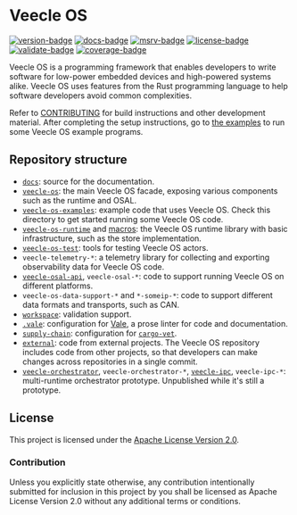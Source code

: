 # Veecle OS
[![version-badge][]][version] [![docs-badge][]][docs] [![msrv-badge][]][msrv] [![license-badge][]][license] [![validate-badge][]][validate] [![coverage-badge][]][coverage]

Veecle OS is a programming framework that enables developers to write software for low-power embedded devices and high-powered systems alike.
Veecle OS uses features from the Rust programming language to help software developers avoid common complexities.

<!-- TODO:

Refer to:

* [User manual](https://user-manual-2bd.pages.dev/)
* [Private docs](https://private-docs-3bh.pages.dev/)

-->

Refer to [CONTRIBUTING](CONTRIBUTING.md) for build instructions and other development material.
After completing the setup instructions, go to [the examples](veecle-os-examples/) to run some Veecle OS example programs.

## Repository structure

<!-- TODO: to be removed/renamed?

nos-ui-vscode-extension

-->

* [`docs`](docs/): source for the documentation.
* [`veecle-os`](veecle-os/): the main Veecle OS facade, exposing various components such as the runtime and OSAL.
* [`veecle-os-examples`](veecle-os-examples/): example code that uses Veecle OS.
  Check this directory to get started running some Veecle OS code.
* [`veecle-os-runtime`](veecle-os-runtime/) and [macros](veecle-os-runtime-macros): the Veecle OS runtime library with basic infrastructure, such as the store implementation.
* [`veecle-os-test`](veecle-os-test/): tools for testing Veecle OS actors.
* `veecle-telemetry-*`: a telemetry library for collecting and exporting observability data for Veecle OS code.
* [`veecle-osal-api`](veecle-osal-api/), `veecle-osal-*`: code to support running Veecle OS on different platforms.
* `veecle-os-data-support-*` and `*-someip-*`: code to support different data formats and transports, such as CAN.
* [`workspace`](workspace/): validation support.
* [`.vale`](.vale/): configuration for [Vale](https://vale.sh/), a prose linter for code and documentation.
* [`supply-chain`](supply-chain/): configuration for [`cargo-vet`](https://mozilla.github.io/cargo-vet/).
* [`external`](external/): code from external projects.
  The Veecle OS repository includes code from other projects, so that developers can make changes across repositories in a single commit.
* [`veecle-orchestrator`](veecle-orchestrator/), `veecle-orchestrator-*`, [`veecle-ipc`](veecle-ipc/), `veecle-ipc-*`: multi-runtime orchestrator prototype.
  Unpublished while it's still a prototype.

## License

This project is licensed under the [Apache License Version 2.0](LICENSE).

### Contribution

Unless you explicitly state otherwise, any contribution intentionally submitted for inclusion in this project by you shall be licensed as Apache License Version 2.0 without any additional terms or conditions.

<!-- Logo extracted from the smallest size in <https://crates.io/favicon.ico> and converted to `png`. -->
[version-badge]: https://img.shields.io/crates/v/veecle-os?style=flat-square&logo=image%2Fpng%3Bbase64%2CiVBORw0KGgoAAAANSUhEUgAAABAAAAAQCAMAAAAoLQ9TAAAAIGNIUk0AAHomAACAhAAA%2BgAAAIDoAAB1MAAA6mAAADqYAAAXcJy6UTwAAAJwUExURQAAAOvCc%2BWyUuWyT%2Be1VOm7Y%2Be%2Fcue2V%2FHEb%2BGuSuSyUue6ZOi4W%2Bm5Xei2Vee0UOe2VtmgMOm5Xei3V%2Be2Vue6Y9aeMeKsQeWxS92nP%2BWvRuWrOeaxSOu7YNqiNOasOuCrQunFfua2WeWyUOe1VdyoQuatPN%2BrRNupRd2pQuKsQuCtSMyWK8%2BVJOKpOeStQsGLIMSKF9ukN%2BqzRbF9F7qADeGpOeexRX5fM5ZsJcaYTLmSXlpFL21UOHleOotkII5pOpt4UraSawAAABoUDQsIBjotIHpdOY9oK6NyFaR%2FUolmQXdXM3JWNwIBAQAAABENCUg4JTgsIEw5IZNtNYllOnpYNIhoRYdrSwAAAAAAACYdFHVbPqB%2BWX9eOmxTNue7Zee5X96oPuO0WeWyT%2Be0U%2Be3Wei7ZNujN%2BOuR%2Be2V%2Bi7Zei6Yee0Uue6Y%2Be7Y%2BKwTue9bOe2WOi0UOeySuSrPeauQNujNuCtSOCqQuavReKqO%2BGnNuatPearOOesN9GWItOZJdacLOGoOMmWMM2ZMueuP%2BmuO%2BivPuW4YOi8adilQseMGMqPHNCWJd2lN8OSMNOdNemwQemxROe2VtilQNynQNGcM8ONJMaQKMmPHeSqOd2mOeOsPuWvRuKrQNymOsiNGcuQHs2VKM2WKsiULcaPIuGqPeazUeKuRtSeNMORL76EEMCFE8WNHrqDGb%2BIHNCXKN%2BnOeWtPuWsOs6aM8mWMbSFLrmAEb%2BGFqp2EaZ0E8ePH%2BSqOOesOOesOeKpOtOfPat5HLF6DahzDMGIGeWrOOqxQNajRLSIQb6FFeKpOdWmUquDSLKJS%2F%2F%2F%2F1QhmtkAAABgdFJOUwAEK33X1HkmAlfh%2FPzbkD8MefK%2FYgd51hp5%2FtYbDZLWGwIpdsX21hsYyNcbHtnYHB3Z2Bwf2tgcL%2BblLx%2Bwzdz4tyIEHzh28vn697xZEQIKI2iBpvr0t1UPAxZKy8tdEFDhfOQAAAABYktHRM%2BD3sJpAAAAB3RJTUUH6QkRCQQ0UiO4XwAAAQBJREFUGNNjYAACRiZmFlY2dg4GGODk4k5I5OHl4xeACggmJaekpiWkCwmLiIIFxDIys7JzcrPy8sUlwAKSBYV5RcUlUqVl0jIgvqxceUVlVXVNbV29vAKDopKyimpDY1NzS2tbe4eaOoOGZmdXd09vX%2F%2BEiZMmT9HSZtDRnTpt%2BoyZs2bPmTtv%2FgI9fQYDw4WLFi9Zumz5ipWlq1YbGTOYmK5Zu279ho2bNm%2Bp3brNzJzBwnL7jp27du%2FZu29%2Fx4GDVtYMNrZ29ocOHzl67HjbiZMOjk4Mzi6ubu4enqdOnznr5e3jC3SWn39AYFBwyLnQsPAImG8jo6JjYuPiwWwAjKZWgqTCB7sAAAAldEVYdGRhdGU6Y3JlYXRlADIwMjUtMDktMTdUMDk6MDQ6NTIrMDA6MDCyCIoGAAAAJXRFWHRkYXRlOm1vZGlmeQAyMDI1LTA5LTE3VDA5OjA0OjUyKzAwOjAww1UyugAAACh0RVh0ZGF0ZTp0aW1lc3RhbXAAMjAyNS0wOS0xN1QwOTowNDo1MiswMDowMJRAE2UAAAAASUVORK5CYII%3D
[version]: https://crates.io/crates/veecle-os
[docs-badge]: https://img.shields.io/badge/docs.rs-veecle--os-teal?style=flat-square&logo=docs.rs
[docs]: https://docs.rs/veecle-os
[msrv-badge]: https://img.shields.io/crates/msrv/veecle-os?style=flat-square&logo=rust
[msrv]: ./rust-toolchain.toml
<!-- Logo is a generic "document" icon generated by Claude. -->
[license-badge]: https://img.shields.io/crates/l/veecle-os?style=flat-square&logo=image%2Fsvg%2Bxml%3Bbase64%2CPHN2ZyB3aWR0aD0iMjQiIGhlaWdodD0iMjQiIHZpZXdCb3g9IjAgMCAyNCAyNCIgZmlsbD0ibm9uZSIgeG1sbnM9Imh0dHA6Ly93d3cudzMub3JnLzIwMDAvc3ZnIj4KICA8cGF0aCBkPSJNMTQgMkg2QzQuOSAyIDQgMi45IDQgNHYxNmMwIDEuMSAwLjkgMiAyIDJoMTJjMS4xIDAgMi0wLjkgMi0yVjhsLTYtNnoiIHN0cm9rZT0id2hpdGUiIHN0cm9rZS13aWR0aD0iMiIgZmlsbD0ibm9uZSIvPgogIDxwYXRoIGQ9Ik0xNCAydjZoNiIgc3Ryb2tlPSJ3aGl0ZSIgc3Ryb2tlLXdpZHRoPSIyIiBmaWxsPSJub25lIi8%2BCiAgPHBhdGggZD0iTTE2IDEzSDgiIHN0cm9rZT0id2hpdGUiIHN0cm9rZS13aWR0aD0iMiIvPgogIDxwYXRoIGQ9Ik0xNiAxN0g4IiBzdHJva2U9IndoaXRlIiBzdHJva2Utd2lkdGg9IjIiLz4KICA8cGF0aCBkPSJNMTAgOUg4IiBzdHJva2U9IndoaXRlIiBzdHJva2Utd2lkdGg9IjIiLz4KPC9zdmc%2B
[license]: ./LICENSE
[validate-badge]: https://img.shields.io/github/actions/workflow/status/veecle/veecle-os/.github%2Fworkflows%2Fvalidate.yaml?style=flat-square&logo=githubactions&logoColor=white
[validate]: https://github.com/veecle/veecle-os/actions/workflows/validate.yaml?query=branch%3Amain+event%3Apush
<!-- Uses an api request to get just the main component instead of the overall coverage of the `codecov` badge. -->
[coverage-badge]: https://img.shields.io/badge/dynamic/json?url=https%3A%2F%2Fapi.codecov.io%2Fapi%2Fv2%2Fgithub%2Fveecle%2Frepos%2Fveecle-os%2Ftotals%2F%3Fcomponent_id%3Dmain&query=totals.coverage&suffix=%25&style=flat-square&logo=codecov&logoColor=white&label=coverage%3Amain&color=green
[coverage]: https://app.codecov.io/gh/veecle/veecle-os?components%5B0%5D=main
